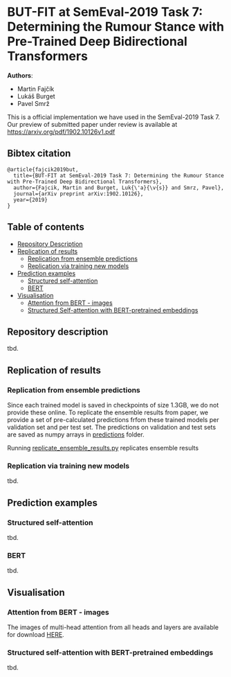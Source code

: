 # BUT-FIT at SemEval-2019 Task 7: Determining the Rumour Stance with Pre-Trained Deep Bidirectional Transformers

__Authors__:
* Martin Fajčík
* Lukáš Burget
* Pavel Smrž

This is a official implementation we have used in the SemEval-2019 Task 7. Our preview of submitted paper under review is available at https://arxiv.org/pdf/1902.10126v1.pdf   

## Bibtex citation
```
@article{fajcik2019but,
  title={BUT-FIT at SemEval-2019 Task 7: Determining the Rumour Stance with Pre-Trained Deep Bidirectional Transformers},
  author={Fajcik, Martin and Burget, Luk{\'a}{\v{s}} and Smrz, Pavel},
  journal={arXiv preprint arXiv:1902.10126},
  year={2019}
}
```


## Table of contents
- [Repository Description](#repository-description)
- [Replication of results](#replication-of-results)
  * [Replication from ensemble predictions](#replication-from-enseble-predictions)
  * [Replication via training new models](#replication-via-training-new-models)
- [Prediction examples](#prediction-examples)
  * [Structured self-attention](#structured-self-attention)
  * [BERT](#bert)
- [Visualisation](#visualisation)
  * [Attention from BERT - images](#attention-from-bert---images)
  * [Structured Self-attention with BERT-pretrained embeddings](#structured-self-attention-with-bert-pretrained-embeddings)

## Repository description
tbd.
## Replication of results
### Replication from ensemble predictions
Since each trained model is saved in checkpoints of size 1.3GB, we do not provide these online.
To replicate the ensemble results from paper, we provide a set of pre-calculated predictions frfom these trained models per validation set and per test set.
The predictions on validation and test sets are saved as numpy arrays in [predictions](predictions) folder.

Running [replicate_ensemble_results.py](replicate_ensemble_results.py) replicates ensemble results

### Replication via training new models
tbd.
## Prediction examples
### Structured self-attention
tbd.
### BERT
tbd.
## Visualisation
### Attention from BERT - images
The images of multi-head attention from all heads and layers are available for download [HERE](www.stud.fit.vutbr.cz/~ifajcik/example_attention.zip). 

### Structured self-attention with BERT-pretrained embeddings
tbd.
